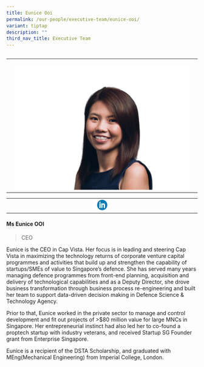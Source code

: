 ```yaml
---
title: Eunice Ooi
permalink: /our-people/executive-team/eunice-ooi/
variant: tiptap
description: ""
third_nav_title: Executive Team
---
```

<p></p>
<table style="width: 0px">
<colgroup></colgroup>
<tbody>
<tr></tr>
</tbody>
</table>
<table style="minWidth: 25px">
<colgroup>
<col>
</colgroup>
<tbody>
<tr>
<th rowspan="1" colspan="1">
<p></p>
<div class="isomer-image-wrapper">
<img style="width: 95%;" height="auto" width="100%" alt="" src="/images/E.png">
</div>
</th>
</tr>
</tbody>
</table>
<table style="minWidth: 25px">
<colgroup>
<col>
</colgroup>
<tbody>
<tr>
<th rowspan="1" colspan="1"><a class="isomer-image-wrapper" href="https://www.linkedin.com/in/eunice001/"><img style="width: 10%;" height="auto" width="100%" alt="" src="/images/Executive Team/linkedin_logo_optimized.png"></a>
</th>
</tr>
</tbody>
</table>
<h4><strong>Ms Eunice OOI</strong></h4>
<blockquote>
<p>CEO</p>
</blockquote>
<p>Eunice is the CEO in Cap Vista. Her focus is in leading and steering Cap
Vista in maximizing the technology returns of corporate venture capital
programmes and activities that build up and strengthen the capability of
startups/SMEs of value to Singapore’s defence. She has served many years
managing defence programmes from front-end planning, acquisition and delivery
of technological capabilities and as a Deputy Director, she drove business
transformation through business process re-engineering and built her team
to support data-driven decision making in Defence Science &amp; Technology
Agency.</p>
<p>Prior to that, Eunice worked in the private sector to manage and control
development and fit out projects of &gt;$80 million value for large MNCs
in Singapore. Her entrepreneurial instinct had also led her to co-found
a proptech startup with industry veterans, and received Startup SG Founder
grant from Enterprise Singapore.</p>
<p>Eunice is a recipient of the DSTA Scholarship, and graduated with MEng(Mechanical
Engineering) from Imperial College, London.</p>